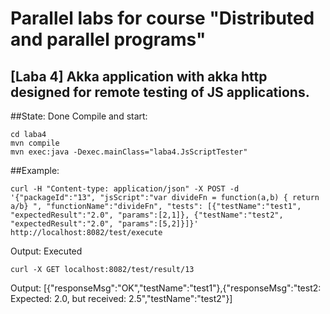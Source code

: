 # Parallel labs for course "Distributed and parallel programs"
## [Laba 4] Akka application with akka http designed for remote testing of JS applications.
##State: Done
Compile and start:
```
cd laba4
mvn compile
mvn exec:java -Dexec.mainClass="laba4.JsScriptTester"
```
##Example:
```
curl -H "Content-type: application/json" -X POST -d '{"packageId":"13", "jsScript":"var divideFn = function(a,b) { return a/b} ", "functionName":"divideFn", "tests": [{"testName":"test1", "expectedResult":"2.0", "params":[2,1]}, {"testName":"test2", "expectedResult":"2.0", "params":[5,2]}]}' http://localhost:8082/test/execute
```
Output: Executed
```
curl -X GET localhost:8082/test/result/13
```
Output:
[{"responseMsg":"OK","testName":"test1"},{"responseMsg":"test2: Expected: 2.0, but received: 2.5","testName":"test2"}]